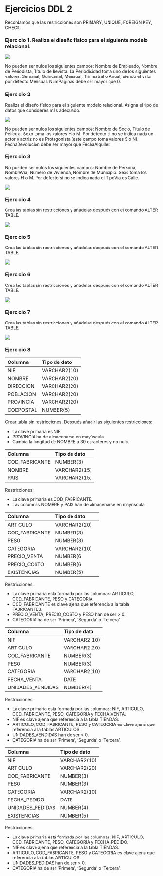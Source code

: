 # Ejercicios DDL 2

Recordamos que las restricciones son PRIMARY, UNIQUE, FOREIGN KEY, CHECK.

### Ejercicio 1. Realiza el diseño físico para el siguiente modelo relacional. 

![](https://gestionbasesdatos.readthedocs.io/es/latest/_images/tema3-040.png)

No pueden ser nulos los siguientes campos: Nombre de Empleado, Nombre de Periodista, Título de Revista. La Periodicidad toma uno de los siguientes valores: Semanal, Quincenal, Mensual, Trimestral o Anual, siendo el valor por defecto Mensual. NumPaginas debe ser mayor que 0.

### Ejercicio 2

 Realiza el diseño físico para el siguiente modelo relacional. Asigna el tipo de datos que consideres más adecuado. 

![](https://gestionbasesdatos.readthedocs.io/es/latest/_images/tema3-041.png)

No pueden ser nulos los siguientes campos: Nombre de Socio, Título de Película. Sexo toma los valores H o M. Por defecto si no se indica nada un actor o actriz no es Protagonista (este campo toma valores S o N). FechaDevolución debe ser mayor que FechaAlquiler.

### Ejercicio 3

No pueden ser nulos los siguientes campos: Nombre de Persona, NombreVía, Número de Vivienda, Nombre de Municipio. Sexo toma los valores H o M. Por defecto si no se indica nada el TipoVia es Calle.

![](https://gestionbasesdatos.readthedocs.io/es/latest/_images/tema3-042.png)

### Ejercicio 4

Crea las tablas sin restricciones y añádelas después con el comando ALTER TABLE. 

![](https://gestionbasesdatos.readthedocs.io/es/latest/_images/tema3-043.png)

### Ejercicio 5

Crea las tablas sin restricciones y añádelas después con el comando ALTER TABLE.

![](https://gestionbasesdatos.readthedocs.io/es/latest/_images/tema3-044.png)

### Ejercicio 6

Crea las tablas sin restricciones y añádelas después con el comando ALTER TABLE. 

![](https://gestionbasesdatos.readthedocs.io/es/latest/_images/tema3-047.png)

### Ejercicio 7

Crea las tablas sin restricciones y añádelas después con el comando ALTER TABLE.



![](https://gestionbasesdatos.readthedocs.io/es/latest/_images/tema3-048.png)

### Ejercicio 8

| Columna   | Tipo de dato |
| :-------- | :----------- |
| NIF       | VARCHAR2(10) |
| NOMBRE    | VARCHAR2(20) |
| DIRECCION | VARCHAR2(20) |
| POBLACION | VARCHAR2(20) |
| PROVINCIA | VARCHAR2(20) |
| CODPOSTAL | NUMBER(5)    |

Crear tabla sin restricciones. Después añadir las siguientes restricciones:

- La clave primaria es NIF.
- PROVINCIA ha de almacenarse en mayúscula.
- Cambia la longitud de NOMBRE a 30 caracteres y no nulo.

| Columna        | Tipo de dato |
| :------------- | :----------- |
| COD_FABRICANTE | NUMBER(3)    |
| NOMBRE         | VARCHAR2(15) |
| PAIS           | VARCHAR2(15) |

Restricciones:

- La clave primaria es COD_FABRICANTE.
- Las columnas NOMBRE y PAIS han de almacenarse en mayúscula.

| Columna        | Tipo de dato |      |
| :------------- | :----------- | :--- |
| ARTICULO       | VARCHAR2(20) |      |
| COD_FABRICANTE | NUMBER(3)    |      |
| PESO           | NUMBER(3)    |      |
| CATEGORIA      | VARCHAR2(10) |      |
| PRECIO_VENTA   | NUMBER(6     |      |
| PRECIO_COSTO   | NUMBER(6     |      |
| EXISTENCIAS    | NUMBER(5)    |      |

Restricciones:

- La clave primaria está formada por las columnas: ARTICULO, COD_FABRICANTE, PESO y CATEGORIA.
- COD_FABRICANTE es clave ajena que referencia a la tabla FABRICANTES.
- PRECIO_VENTA, PRECIO_COSTO y PESO han de ser > 0.
- CATEGORIA ha de ser ‘Primera’, ‘Segunda’ o ‘Tercera’.

| Columna           | Tipo de dato |
| :---------------- | :----------- |
| NIF               | VARCHAR2(10) |
| ARTICULO          | VARCHAR2(20) |
| COD_FABRICANTE    | NUMBER(3)    |
| PESO              | NUMBER(3)    |
| CATEGORIA         | VARCHAR2(10) |
| FECHA_VENTA       | DATE         |
| UNIDADES_VENDIDAS | NUMBER(4)    |

Restricciones:

- La clave primaria está formada por las columnas: NIF, ARTICULO, COD_FABRICANTE, PESO, CATEGORIA y FECHA_VENTA.
- NIF es clave ajena que referencia a la tabla TIENDAS.
- ARTICULO, COD_FABRICANTE, PESO y CATEGORIA es clave ajena que referencia a la tablas ARTICULOS.
- UNIDADES_VENDIDAS han de ser > 0.
- CATEGORIA ha de ser ‘Primera’, ‘Segunda’ o ‘Tercera’.

| Columna          | Tipo de dato |
| :--------------- | :----------- |
| NIF              | VARCHAR2(10) |
| ARTICULO         | VARCHAR2(20) |
| COD_FABRICANTE   | NUMBER(3)    |
| PESO             | NUMBER(3)    |
| CATEGORIA        | VARCHAR2(10) |
| FECHA_PEDIDO     | DATE         |
| UNIDADES_PEDIDAS | NUMBER(4)    |
| EXISTENCIAS      | NUMBER(5)    |

Restricciones:

- La clave primaria está formada por las columnas: NIF, ARTICULO, COD_FABRICANTE, PESO, CATEGORIA y FECHA_PEDIDO.
- NIF es clave ajena que referencia a la tabla TIENDAS.
- ARTICULO, COD_FABRICANTE, PESO y CATEGORIA es clave ajena que referencia a la tablas ARTICULOS.
- UNIDADES_PEDIDAS han de ser > 0.
- CATEGORIA ha de ser ‘Primera’, ‘Segunda’ o ‘Tercera’.